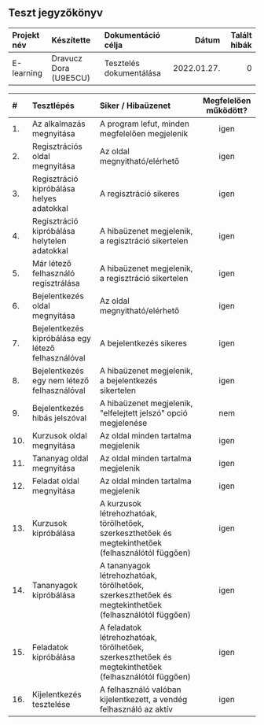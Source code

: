 ## Teszt jegyzőkönyv

| Projekt név | Készítette               | Dokumentáció célja       | Dátum       | Talált hibák |
| :---------- | :----------------------- | :----------------------- | ----------: | -----------: |
| E-learning  | Dravucz Dora (U9E5CU)    | Tesztelés dokumentálása  | 2022.01.27. |            0 |

| #   | Tesztlépés                                | Siker / Hibaüzenet                                                  | Megfelelően működött? |
| :-- | :---------------------------------------- | :------------------------------------------------------------------ | :-------------------: |
| 1.  | Az alkalmazás megnyitása                  | A program lefut, minden megfelelően megjelenik                      |                  igen |
| 2.  | Regisztrációs oldal megnyitása            | Az oldal megnyitható/elérhető                                       |                  igen |
| 3.  | Regisztráció kipróbálása helyes adatokkal | A regisztráció sikeres                                              |                  igen |
| 4.  | Regisztráció kipróbálása helytelen adatokkal | A hibaüzenet megjelenik, a regisztráció sikertelen               |                  igen |
| 5.  | Már létező felhasználó regisztrálása      | A hibaüzenet megjelenik, a regisztráció sikertelen                  |                  igen |
| 6.  | Bejelentkezés oldal megnyitása            | Az oldal megnyitható/elérhető                                       |                  igen |
| 7.  | Bejelentkezés kipróbálása egy létező felhasználóval | A bejelentkezés sikeres                                   |                  igen |
| 8.  | Bejelentkezés egy nem létező felhasználóval | A hibaüzenet megjelenik, a bejelentkezés sikertelen               |                  igen |
| 9.  | Bejelentkezés hibás jelszóval             | A hibaüzenet megjelenik, "elfelejtett jelszó" opció megjelenése     |                   nem |
| 10. | Kurzusok oldal megnyitása                 | Az oldal minden tartalma megjelenik                                 |                  igen |
| 11. | Tananyag oldal megnyitása                 | Az oldal minden tartalma megjelenik                                 |                  igen |
| 12. | Feladat oldal megnyitása                  | Az oldal minden tartalma megjelenik                                 |                  igen |
| 13. | Kurzusok kipróbálása | A kurzusok létrehozhatóak, törölhetőek, szerkeszthetőek és megtekinthetőek (felhasználótól függően)     |   igen |
| 14. | Tananyagok kipróbálása | A tananyagok létrehozhatóak, törölhetőek, szerkeszthetőek és megtekinthetőek (felhasználótól függően) |   igen |
| 15. | Feladatok kipróbálása | A feladatok létrehozhatóak, törölhetőek, szerkeszthetőek és megtekinthetőek (felhasználótól függően)   |   igen |
| 16. | Kijelentkezés tesztelése                  | A felhasználó valóban kijelentkezett, a vendég felhasználó az aktív |                  igen |